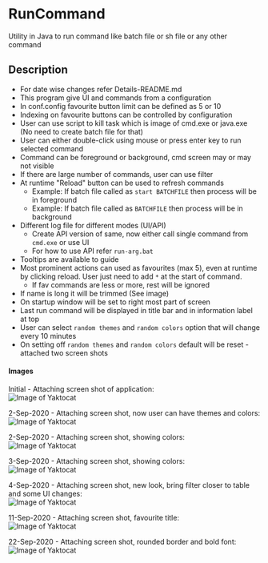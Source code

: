 # RunCommand
Utility in Java to run command like batch file or sh file or any other command

## Description<br>
* For date wise changes refer Details-README.md
* This program give UI and commands from a configuration
* In conf.config favourite button limit can be defined as 5 or 10
* Indexing on favourite buttons can be controlled by configuration
* User can use script to kill task which is image of cmd.exe or java.exe (No need to create batch file for that)
* User can either double-click using mouse or press enter key to run selected command
* Command can be foreground or background, cmd screen may or may not visible
* If there are large number of commands, user can use filter
* At runtime "Reload" button can be used to refresh commands
    - Example: If batch file called as `start BATCHFILE` then process will be in foreground
    - Example: If batch file called as `BATCHFILE` then process will be in background
* Different log file for different modes (UI/API)
    - Create API version of same, now either call single command from `cmd.exe` or use UI
    - For how to use API refer `run-arg.bat`
* Tooltips are available to guide
* Most prominent actions can used as favourites (max 5), even at runtime by clicking reload.  User just need to add `*` at the start of command.
    - If fav commands are less or more, rest will be ignored
* If name is long it will be trimmed (See image)
* On startup window will be set to right most part of screen
* Last run command will be displayed in title bar and in information label at top
* User can select `random themes` and `random colors` option that will change every 10 minutes
* On setting off `random themes` and `random colors` default will be reset - attached two screen shots

#### Images<br>
Initial - Attaching screen shot of application:<br>
![Image of Yaktocat](https://github.com/svermaji/RunCommand/blob/master/app-images/app-image.png) 

2-Sep-2020 - Attaching screen shot, now user can have themes and colors:<br>
![Image of Yaktocat](https://github.com/svermaji/RunCommand/blob/master/app-images/app-image-theme-color.png) 

2-Sep-2020 - Attaching screen shot, showing colors:<br>
![Image of Yaktocat](https://github.com/svermaji/RunCommand/blob/master/app-images/app-image-theme-color-2.png) 

3-Sep-2020 - Attaching screen shot, showing colors:<br>
![Image of Yaktocat](https://github.com/svermaji/RunCommand/blob/master/app-images/app-image-fav.png) 

4-Sep-2020 - Attaching screen shot, new look, bring filter closer to table and some UI changes:<br>
![Image of Yaktocat](https://github.com/svermaji/RunCommand/blob/master/app-images/app-image-new-ui.png) 

11-Sep-2020 - Attaching screen shot, favourite title:<br>
![Image of Yaktocat](https://github.com/svermaji/RunCommand/blob/master/app-images/app-image-fav-2.png) 

22-Sep-2020 - Attaching screen shot, rounded border and bold font:<br>
![Image of Yaktocat](https://github.com/svermaji/RunCommand/blob/master/app-images/app-image-bold.png) 
